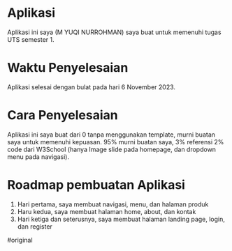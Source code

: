 # Aplikasi

Aplikasi ini saya (M YUQI NURROHMAN) saya buat untuk memenuhi tugas UTS semester 1.

# Waktu Penyelesaian

Aplikasi selesai dengan bulat pada hari 6 November 2023.

# Cara Penyelesaian

Aplikasi ini saya buat dari 0 tanpa menggunakan template, murni buatan saya untuk memenuhi kepuasan. 95% murni buatan saya, 3% referensi 2% code dari W3School (hanya Image slide pada homepage, dan dropdown menu pada navigasi).

# Roadmap pembuatan Aplikasi

1. Hari pertama, saya membuat navigasi, menu, dan halaman produk
2. Haru kedua, saya membuat halaman home, about, dan kontak
3. Hari ketiga dan seterusnya, saya membuat halaman landing page, login, dan register

#original
